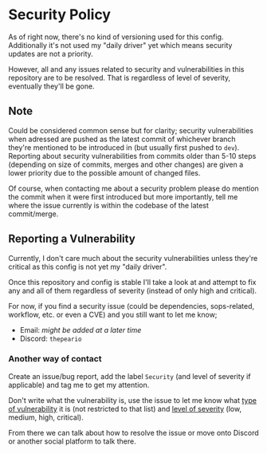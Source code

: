 # Security Policy

As of right now, there's no kind of versioning used for this config. Additionally it's not used my "daily driver" yet which means security updates are not a priority.

However, all and any issues related to security and vulnerabilities in this repository are to be resolved.
That is regardless of level of severity, eventually they'll be gone.

## Note

Could be considered common sense but for clarity; security vulnerabilities when adressed are pushed as the latest commit of whichever branch they're mentioned to be introduced in (but usually first pushed to `dev`).
Reporting about security vulnerabilities from commits older than 5-10 steps (depending on size of commits, merges and other changes) are given a lower priority due to the possible amount of changed files.

Of course, when contacting me about a security problem please do mention the commit when it were first introduced but more importantly, tell me where the issue currently is within the codebase of the latest commit/merge.

## Reporting a Vulnerability

Currently, I don't care much about the security vulnerabilities unless they're critical as this config is not yet my "daily driver".

Once this repository and config is stable I'll take a look at and attempt to fix any and all of them regardless of severity (instead of only high and critical).

For now, if you find a security issue (could be dependencies, sops-related, workflow, etc. or even a CVE) and you still want to let me know;
- Email: *might be added at a later time*
- Discord: `thepeario`

### Another way of contact

Create an issue/bug report, add the label `Security` (and level of severity if applicable) and tag me to get my attention.

Don't write what the vulnerability is, use the issue to let me know what [type of vulnerability](https://www.spiceworks.com/it-security/vulnerability-management/articles/what-is-a-security-vulnerability/#_002) 
it is (not restricted to that list) and [level of severity](https://www.atlassian.com/trust/security/security-severity-levels) (low, medium, high, critical).

From there we can talk about how to resolve the issue or move onto Discord or another social platform to talk there.
